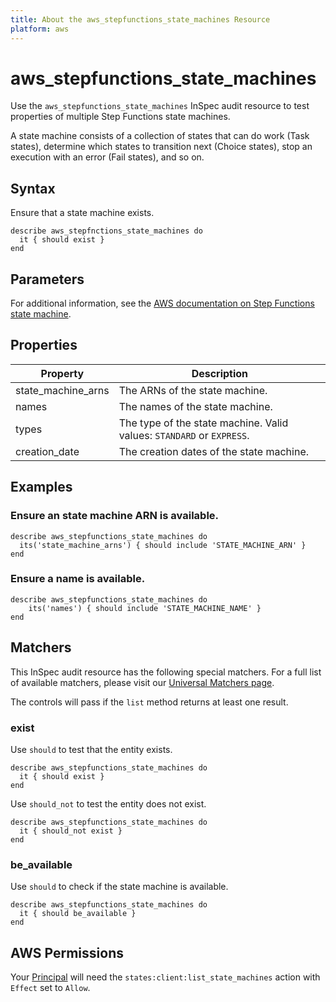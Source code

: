 ```yaml
---
title: About the aws_stepfunctions_state_machines Resource
platform: aws
---
```


# aws\_stepfunctions\_state\_machines

Use the `aws_stepfunctions_state_machines` InSpec audit resource to test properties of multiple Step Functions state machines.

A state machine consists of a collection of states that can do work (Task states), determine which states to transition next (Choice states), stop an execution with an error (Fail states), and so on.

## Syntax

Ensure that a state machine exists.

    describe aws_stepfnctions_state_machines do
      it { should exist }
    end

## Parameters

For additional information, see the [AWS documentation on Step Functions state machine](https://docs.aws.amazon.com/AWSCloudFormation/latest/UserGuide/aws-resource-stepfunctions-statemachine.html).

## Properties

| Property | Description|
| --- | --- |
| state_machine_arns | The ARNs of the state machine. |
| names | The names of the state machine. |
| types | The type of the state machine. Valid values: `STANDARD` or `EXPRESS`. |
| creation_date | The creation dates of the state machine. |

## Examples

### Ensure an state machine ARN is available.

    describe aws_stepfunctions_state_machines do
      its('state_machine_arns') { should include 'STATE_MACHINE_ARN' }
    end

### Ensure a name is available.

    describe aws_stepfunctions_state_machines do
        its('names') { should include 'STATE_MACHINE_NAME' }
    end

## Matchers

This InSpec audit resource has the following special matchers. For a full list of available matchers, please visit our [Universal Matchers page](https://www.inspec.io/docs/reference/matchers/).

The controls will pass if the `list` method returns at least one result.

### exist

Use `should` to test that the entity exists.

    describe aws_stepfunctions_state_machines do
      it { should exist }
    end

Use `should_not` to test the entity does not exist.

    describe aws_stepfunctions_state_machines do
      it { should_not exist }
    end

### be_available

Use `should` to check if the state machine is available.

    describe aws_stepfunctions_state_machines do
      it { should be_available }
    end

## AWS Permissions

Your [Principal](https://docs.aws.amazon.com/IAM/latest/UserGuide/intro-structure.html#intro-structure-principal) will need the `states:client:list_state_machines` action with `Effect` set to `Allow`.
